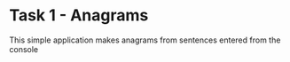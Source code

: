 <html lang="en">
<head>
    <meta charset="utf-8">
    <H1>Task 1 - Anagrams</H1>
</head>
<body>
<p>This simple application makes anagrams from sentences entered from the console</p>


</body>
</html>
